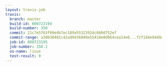 ```yaml
---
layout: travis-job
travis:
  branch: master
  build-id: 608723194
  build-number: 350
  commit: 21c7e5763f69e4b7ec189a5532392dc660d752ef
  commit-range: a3d038401c42a99436040e55410e8db64cea14e6...f2f1d4e94d9eb01e680dfbc15109f5e4fa920117
  job-id: 608723195
  job-number: 350.1
  os-name: linux
  test-result: 0
---
```

